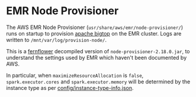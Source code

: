 # EMR Node Provisioner

The AWS EMR Node Provisioner (`usr/share/aws/emr/node-provisioner/`) runs on startup to provision [apache bigtop](https://github.com/apache/bigtop) on the EMR cluster. Logs are written to `/mnt/var/log/provision-node/`.

This is a [fernflower](https://github.com/fesh0r/fernflower) decompiled version of `node-provisioner-2.18.0.jar`, to understand the settings used by EMR which haven't been documented by AWS.

In particular, when `maximizeResourceAllocation` is `false`, `spark.executor.cores` and `spark.executor.memory` will be determined by the instance type as per [config/instance-type-info.json](config/instance-type-info.json). 